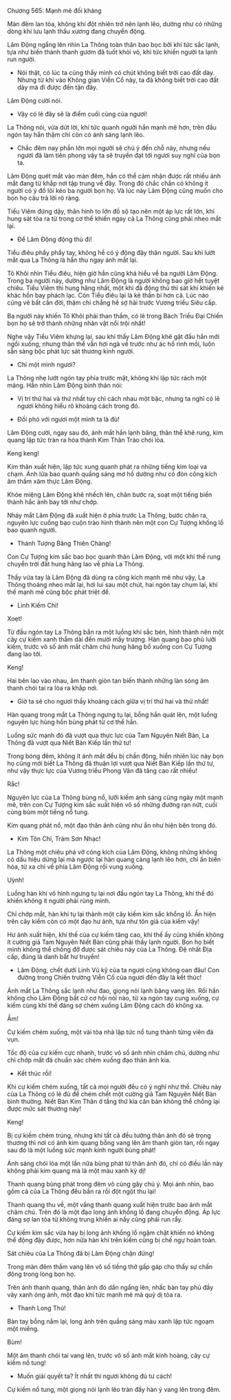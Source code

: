 




Chương 565: Mạnh mẽ đối kháng


Màn đêm lan tỏa, không khí đột nhiên trở nên lạnh lẽo, dường như có những dòng khí lưu lạnh thấu xương đang chuyển động.

Lâm Động ngẩng lên nhìn La Thông toàn thân bao bọc bởi khí tức sắc lạnh, tựa như biến thành thanh gươm đã tuốt khỏi vỏ, khí tức khiến người ta lạnh run người.

- Nói thật, có lúc ta cũng thấy mình có chút không biết trời cao đất dày. Nhưng từ khi vào Không gian Viễn Cổ này, ta đã không biết trời cao đất dày mà đi được đến tận đây.

Lâm Động cười nói.

- Vậy có lẽ đây sẽ là điểm cuối cùng của ngươi!

La Thông nói, vừa dứt lời, khí tức quanh người hắn mạnh mẽ hơn, trên đầu ngón tay hắn thậm chí còn có ánh sáng lạnh lẽo.

- Chắc đêm nay phần lớn mọi người sẽ chú ý đến chỗ này, nhưng nếu ngươi đã làm tiên phong vậy ta sẽ truyền đạt tới ngươi suy nghĩ của bọn ta.

Lâm Động quét mắt vào màn đêm, hắn có thể cảm nhận được rất nhiều ánh mắt đang từ khắp nơi tập trung về đây. Trong đó chắc chắn có không ít người có ý đồ lôi kéo ba người bọn họ. Và lúc này Lâm Động cũng muốn cho bọn họ câu trả lời rõ ràng.

Tiểu Viêm đứng dậy, thân hình to lớn đồ sộ tạo nên một áp lực rất lớn, khí hung sát tỏa ra từ trong cơ thể khiến ngay cả La Thông cũng phải nheo mắt lại.

- Để Lâm Động động thủ đi!

Tiểu điêu phẩy phẩy tay, không hề có ý động đậy thân người. Sau khi lướt mắt qua La Thông là hắn thu ngay ánh mắt lại.

Tô Khôi nhìn Tiểu điêu, hiện giờ hắn cũng khá hiểu về ba người Lâm Động. Trong ba người này, dường như Lâm Động là người không bao giờ hết tuyệt chiêu. Tiểu Viêm thì hung hăng nhất, một khi đã động thủ thì sát khí khiến kẻ khác hồn bay phách lạc. Còn Tiểu điêu lại là kẻ thần bí hơn cả. Lúc nào cũng vẻ bất cần đời, thậm chí chẳng hề sợ hãi trước Vương triều Siêu cấp.

Ba người này khiến Tô Khôi phải than thầm, có lẽ trong Bách Triều Đại Chiến bọn họ sẽ trở thành những nhân vật nổi trội nhất!

Nghe vậy Tiểu Viêm khựng lại, sau khi thấy Lâm Động khẽ gật đầu hắn mới ngồi xuống, nhưng thân thể vẫn hơi ngả về trước như ác hổ rình mồi, luôn sẵn sàng bộc phát lực sát thương kinh người.

- Chỉ một mình ngươi?

La Thông nhẹ lướt ngón tay phía trước mặt, không khí lập tức rách một mảng. Hắn nhìn Lâm Động bình thản nói:

- Vị trí thứ hai và thứ nhất tuy chỉ cách nhau một bậc, nhưng ta nghĩ có lẽ ngươi không hiểu rõ khoảng cách trong đó.

- Đối phó với ngươi một mình ta là đủ!

Lâm Động cười, ngay sau đó, ánh mắt hắn lạnh băng, thân thể khẽ rung, kim quang lập tức tràn ra hóa thành Kim Thân Tráo chói lòa.

Keng keng!

Kim thân xuất hiện, lập tức xung quanh phát ra những tiếng kim loại va chạm. Ánh lửa bao quanh quầng sáng mơ hồ dường như có đòn công kích âm thầm xâm thực Lâm Động.

Khóe miệng Lâm Động khẽ nhếch lên, chân bước ra, soạt một tiếng biến thành hắc ảnh bay tới như chớp.

Nháy mắt Lâm Động đã xuất hiện ở phía trước La Thông, bước chân ra, nguyên lực cuồng bạo cuộn trào hình thành nên một con Cự Tượng khổng lồ bao quanh người.

- Thánh Tượng Băng Thiên Chàng!

Con Cự Tượng kim sắc bao bọc quanh thân Lâm Động, với một khí thế rung chuyển trời đất hung hăng lao về phía La Thông.

Thấy vừa tay là Lâm Động đã dùng ra công kích mạnh mẽ như vậy, La Thông thoáng nheo mắt lại, hơi lui sau một chút, hai ngón tay chụm lại, khí thế mạnh mẽ cũng bộc phát triệt để.

- Linh Kiếm Chỉ!

Xoẹt!

Từ đầu ngón tay La Thông bắn ra một luồng khí sắc bén, hình thành nên một cây cự kiếm xanh thẫm dài đến mười mấy trượng. Hàn quang bao phủ lưỡi kiếm, trước vô số ánh mắt chăm chú hung hăng bổ xuống con Cự Tượng đang lao tới.

Keng!

Hai bên lao vào nhau, âm thanh giòn tan biến thành những làn sóng âm thanh chói tai ra lỏa ra khắp nơi.

- Giờ ta sẽ cho ngươi thấy khoảng cách giữa vị trí thứ hai và thứ nhất!

Hàn quang trong mắt La Thông ngưng tụ lại, bỗng hắn quát lên, một luồng nguyên lực hùng hồn bùng phát từ cơ thể hắn.

Luồng sức mạnh đó đã vượt qua thực lực của Tam Nguyên Niết Bàn, La Thông đã vượt qua Niết Bàn Kiếp lần thứ tư!

Trong bóng đêm, không ít ánh mắt đều bị chấn động, hiển nhiên lúc này bọn họ cũng mới biết La Thông đã thuận lợi vượt qua Niết Bàn Kiếp lần thứ tư, như vậy thực lực của Vương triều Phong Vân đã tăng cao rất nhiều!

Rắc!

Nguyên lực của La Thông bùng nổ, lưỡi kiếm ánh sáng cũng ngày một mạnh mẽ, trên con Cự Tượng kim sắc xuất hiện vô số những đường rạn nứt, cuối cùng bùm một tiếng nổ tung.

Kim quang phát nổ, một đạo thân ảnh cũng như ẩn như hiện bên trong đó.

- Kim Tôn Chỉ, Trảm Sơn Nhạc!

La Thông một chiêu phá vỡ công kích của Lâm Động, không những không có dấu hiệu dừng lại mà ngược lại hàn quang càng lạnh lẽo hơn, chỉ ấn biến hóa, từ xa chỉ về phía Lâm Động rồi vung xuống.

Uỳnh!

Luồng hàn khí vô hình ngưng tụ lại nơi đầu ngón tay La Thông, khí thế đó khiến không ít người phải rùng mình.

Chỉ chớp mắt, hàn khí tụ lại thành một cây kiếm kim sắc khổng lồ. Ẩn hiện trên cây kiếm còn có một đạo hư ảnh, tựa như tôn giả của kiếm vậy!

Hư ảnh xuất hiện, khí thế của cự kiếm tăng cao, khí thế ấy cũng khiến không ít cường giả Tam Nguyên Niết Bàn cũng phải thấy lạnh người. Bọn họ biết mình không thể chống đỡ được sát chiêu này của La Thông. Đệ nhất Địa cấp, đúng là danh bất hư truyền!

- Lâm Động, chết dưới Linh Vũ kỹ của ta ngươi cũng không oan đâu! Con đường trong Chiến trường Viễn Cổ của ngươi đến đây là kết thúc!

Ánh mắt La Thông sắc lạnh như đao, giọng nói lạnh băng vang lên. Rồi hắn không cho Lâm Động bất cứ cơ hội nói nào, từ xa ngón tay cung xuống, cự kiếm cùng khí thế đáng sợ chém xuống Lâm Động cách đó không xa.

Ầm!

Cự kiếm chém xuống, một vài tòa nhà lập tức nổ tung thành từng viên đá vụn.

Tốc độ của cự kiếm cực nhanh, trước vô số ánh nhìn chăm chú, dường như chỉ chớp mắt đã chuẩn xác chém xuống đạo thân ảnh kia.

- Kết thúc rồi!

Khi cự kiếm chém xuống, tất cả mọi người đều có ý nghĩ như thế. Chiêu này của La Thông có lẽ đủ để chém chết một cường giả Tam Nguyên Niết Bàn bình thường. Niết Bàn Kim Thân ở tầng thứ kia căn bản không thể chống lại được mức sát thương này!

Keng!

Bị cự kiếm chém trúng, nhưng khi tất cả đều tưởng thân ảnh đó sẽ trọng thương thì nơi có ánh kim quang bỗng vang lên âm thanh giòn tan, rồi ngay sau đó là một luồng sức mạnh kinh người bùng phát!

Ánh sáng chói lóa một lần nữa bùng phát từ thân ảnh đó, chỉ có điều lần này không phải kim quang mà là một màu xanh kỳ dị!

Thanh quang bùng phát trong đêm vô cùng gây chú ý. Mọi ánh nhìn, bao gồm cả của La Thông đều bắn ra rồi đột ngột thu lại!

Thanh quang thu về, một vầng thanh quang xuất hiện trước bao ánh mắt chăm chú. Trên đó là một đạo long ảnh khổng lồ đang chuyển động. Áp lực đáng sợ lan tỏa từ không trung khiến ai nấy cũng phải run rẩy.

Cự kiếm kim sắc vừa hay bị long ảnh khổng lồ ngậm chặt khiến nó không thể động đậy được, hơn nữa hàn khí trên kiếm cũng bị chế ngự hoàn toàn.

Sát chiêu của La Thông đã bị Lâm Động chặn đứng!

Trong màn đêm thầm vang lên vô số tiếng thở gấp gáp cho thấy sự chấn động trong lòng bọn họ.

Trên ánh thanh quang, thân ảnh đó dần ngẩng lên, nhấc bàn tay phủ đầy vảy xanh óng ánh, một đạo khí tức mạnh mẽ mà quỷ dị tỏa ra.

- Thanh Long Thủ!

Bàn tay bỗng nắm lại, long ảnh trên quầng sáng màu xanh lập tức ngoạm một miếng.

Bùm!

Một âm thanh chói tai vang lên, trước vô số ánh mắt kinh hoàng, cây cự kiếm nổ tung!

- Muốn giải quyết ta? Ít nhất thì ngươi không đủ tư cách!

Cự kiếm nổ tung, một giọng nói lạnh lẽo tràn đầy hàn ý vang lên trong đêm.




